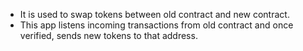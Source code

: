 * It is used to swap tokens between old contract and new contract.
* This app listens incoming transactions from old contract and once verified, sends new tokens to that address.   